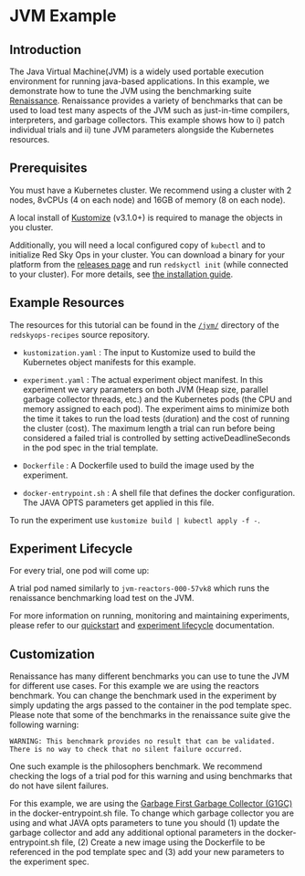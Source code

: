 # JVM Example

## Introduction
The Java Virtual Machine(JVM) is a widely used portable execution environment for running java-based applications. In this example, we demonstrate how to tune the JVM using the benchmarking suite [Renaissance](https://github.com/renaissance-benchmarks/renaissance/). Renaissance provides a variety of benchmarks that can be used to load test many aspects of the JVM such as just-in-time compilers, interpreters, and garbage collectors. This example shows how to i) patch individual trials and ii) tune JVM parameters alongside the Kubernetes resources.

## Prerequisites

You must have a Kubernetes cluster. We recommend using a cluster with 2 nodes, 8vCPUs (4 on each node) and 16GB of memory (8 on each node).

A local install of [Kustomize](https://github.com/kubernetes-sigs/kustomize/releases) (v3.1.0+) is required to manage the objects in you cluster.

Additionally, you will need a local configured copy of `kubectl` and to initialize Red Sky Ops in your cluster. You can download a binary for your platform from the [releases page](https://github.com/redskyops/redskyops-controller/releases) and run `redskyctl init` (while connected to your cluster). For more details, see [the installation guide](https://redskyops.dev/docs/install/).

## Example Resources

The resources for this tutorial can be found in the [`/jvm/`](https://github.com/redskyops/redskyops-recipes/jvm) directory of the `redskyops-recipes` source repository.

* `kustomization.yaml`
: The input to Kustomize used to build the Kubernetes object manifests for this example.

* `experiment.yaml`
: The actual experiment object manifest. In this experiment we vary parameters on both JVM (Heap size, parallel garbage collector threads, etc.) and the Kubernetes pods (the CPU and memory assigned to each pod). The experiment aims to minimize both the time it takes to run the load tests (duration) and the cost of running the cluster (cost). The maximum length a trial can run before being considered a failed trial is controlled by setting activeDeadlineSeconds in the pod spec in the trial template.

* `Dockerfile`
: A Dockerfile used to build the image used by the experiment.

* `docker-entrypoint.sh`
: A shell file that defines the docker configuration. The JAVA OPTS parameters get applied in this file.

To run the experiment use `kustomize build | kubectl apply -f -`.

## Experiment Lifecycle

For every trial, one pod will come up:

A trial pod named similarly to `jvm-reactors-000-57vk8` which runs the renaissance benchmarking load test on the JVM.

For more information on running, monitoring and maintaining experiments, please refer to our [quickstart](https://redskyops.dev/docs/quickstart/) and [experiment lifecycle](https://redskyops.dev/docs/lifecycle/) documentation.

## Customization

Renaissance has many different benchmarks you can use to tune the JVM for different use cases. For this example we are using the reactors benchmark. You can change the benchmark used in the experiment by simply updating the args passed to the container in the pod template spec. Please note that some of the benchmarks in the renaissance suite give the following warning:

`WARNING: This benchmark provides no result that can be validated. There is no way to check that no silent failure occurred.`

One such example is the philosophers benchmark. We recommend checking the logs of a trial pod for this warning and using benchmarks that do not have silent failures.

For this example, we are using the [Garbage First Garbage Collector (G1GC)](https://docs.oracle.com/javase/9/gctuning/garbage-first-garbage-collector.htm#JSGCT-GUID-F1BE86FA-3EDC-4D4F-BDB4-4B044AD83180) in the docker-entrypoint.sh file. To change which garbage collector you are using and what JAVA opts parameters to tune you should (1) update the garbage collector and add any additional optional parameters in the docker-entrypoint.sh file, (2) Create a new image using the Dockerfile to be referenced in the pod template spec and (3) add your new parameters to the experiment spec.
